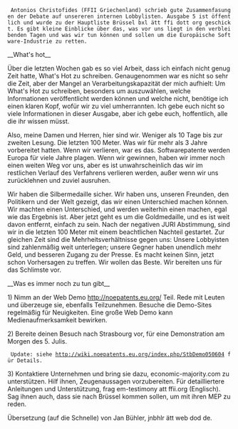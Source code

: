` Antonios Christofides (FFII Griechenland) schrieb gute Zusammenfasungen der Debate auf unsereren internen Lobbylisten. Ausgabe 5 ist öffentlich und wurde zu der Hauptliste Brüssel bxl ätt ffi dott org geschickt. Es gibt kleine Einblicke über das, was vor uns liegt in den verbleibenden Tagen und was wir tun können und sollen um die Europäische Software-Industrie zu retten.`

\_\_What\'s hot\_\_

Über die letzten Wochen gab es so viel Arbeit, dass ich einfach nicht
genug Zeit hatte, What\'s Hot zu schreiben. Genaugenommen war es nicht
so sehr die Zeit, aber der Mangel an Verarbeitungskapazität der mich
aufhielt: Um What\'s Hot zu schreiben, besonders um auszuwählen, welche
Informationen veröffentlicht werden können und welche nicht, benötige
ich einen klaren Kopf, wofür wir zu viel umherrannten. Ich gebe euch
nicht so viele Informationen in dieser Ausgabe, aber ich gebe euch,
hoffentlich, alle die ihr wissen müsst.

Also, meine Damen und Herren, hier sind wir. Weniger als 10 Tage bis zur
zweiten Lesung. Die letzten 100 Meter. Was wir für mehr als 3 Jahre
vorbereitet hatten. Wenn wir verlieren, war es das. Softwarepatente
werden Europa für viele Jahre plagen. Wenn wir gewinnen, haben wir immer
noch einen weiten Weg vor uns, aber es ist unwahrscheinlich das wir im
restlichen Verlauf des Verfahrens verlieren werden, außer wenn wir uns
zurücklehnen und zuviel ausruhen.

Wir haben die Silbermedaille sicher. Wir haben uns, unseren Freunden,
den Politikern und der Welt gezeigt, das wir einen Unterschied machen
können. Wir machten einen Unterschied, und werden weiterhin einen
machen, egal wie das Ergebnis ist. Aber jetzt geht es um die
Goldmedaille, und es ist weit davon entfernt, einfach zu sein. Nach der
negativen JURI Abstimmung, sind wir in die letzten 100 Meter mit einem
beachtlichen Nachteil gestartet. Zur gleichen Zeit sind die
Mehrheitsverhältnisse gegen uns: Unsere Lobbyisten sind zahlenmäßig weit
unterlegen; unsere Gegner haben unendlich mehr Geld, und besseren Zugang
zu der Presse. Es macht keinen Sinn, jetzt schon Vorhersagen zu treffen.
Wir wollen das Beste. Wir bereiten uns für das Schlimste vor.

\_\_Was es immer noch zu tun gibt\_\_

1\) Nimm an der Web Demo <http://noepatents.eu.org/> Teil. Rede mit
Leuten und überzeuge sie, ebenfalls Teilzunehmen. Besuche die Demo-Sites
regelmäßig für Neuigkeiten. Eine große Web Demo kann
Medienaufmerksamkeit bewirken.

2\) Bereite deinen Besuch nach Strasbourg vor, für eine Demonstration am
Morgen des 5. Julis.

` Update: siehe `[`http://wiki.noepatents.eu.org/index.php/StbDemo050604`](http://wiki.noepatents.eu.org/index.php/StbDemo050604)` für Details.`

3\) Kontaktiere Unternehmen und bring sie dazu, economic-majority.com zu
unterstützen. Hilf ihnen, Zeugenaussagen vorzubereiten. Für
detailliertere Anleitungen und Unterstützung, frag em-testimony att
ffii.org (Englisch). Sag ihnen auch, dass sie nach Brüssel kommen
sollen, um mit ihren MEP zu reden.

Übersetzung (auf die Schnelle) von Jan Bühler, jnbhlr ätt web dod de.
